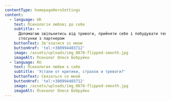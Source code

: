 ```yaml
---
contentType: homepageHeroSettings
content:
  - language: UK
    text: Психологія любові до себе
    subtitle: >-
      Допомагаю звільнитись від тривоги, прийняти себе і побудувати теплі
      стосунки з партнером
    buttonText: Зв'язатися зі мною
    buttonHref: 'tel:+380994403712'
    image: /assets/uploads/img_0870-flipped-smooth.jpg
    imageAlt: Психолог Олеся Бобруйко
  - language: RU
    text: Психология любви к себе
    subtitle: 'Устали от критики, страхов и тревоги?'
    buttonText: Связаться со мной
    buttonHref: 'tel:+380994403712'
    image: /assets/uploads/img_0870-flipped-smooth.jpg
    imageAlt: Психолог Олеся Бобруйко
---
```


